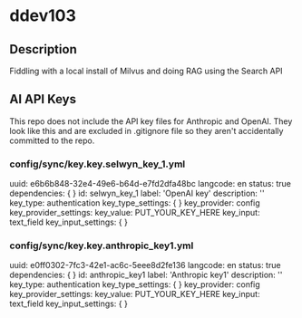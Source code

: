 # ddev103

## Description
Fiddling with a local install of Milvus and doing RAG using the Search API



## AI API Keys

This repo does not include the API key files for Anthropic and OpenAI. They look like this and are excluded in .gitignore file so they aren't accidentally committed to the repo.


### config/sync/key.key.selwyn_key_1.yml

uuid: e6b6b848-32e4-49e6-b64d-e7fd2dfa48bc
langcode: en
status: true
dependencies: {  }
id: selwyn_key_1
label: 'OpenAI key'
description: ''
key_type: authentication
key_type_settings: {  }
key_provider: config
key_provider_settings:
key_value: PUT_YOUR_KEY_HERE
key_input: text_field
key_input_settings: {  }



### config/sync/key.key.anthropic_key1.yml
uuid: e0ff0302-7fc3-42e1-ac6c-5eee8d2fe136
langcode: en
status: true
dependencies: {  }
id: anthropic_key1
label: 'Anthropic key1'
description: ''
key_type: authentication
key_type_settings: {  }
key_provider: config
key_provider_settings:
key_value: PUT_YOUR_KEY_HERE
key_input: text_field
key_input_settings: {  }

